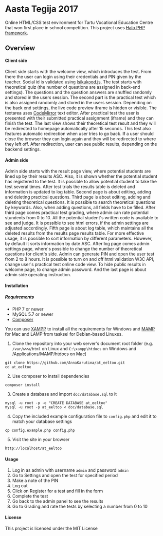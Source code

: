 Aasta Tegija 2017
===
Online HTML/CSS test environment for Tartu Vocational Education Centre that
won first place in school competition. This project uses 
[Halo PHP framework](https://github.com/henno/halo).

Overview
------
#### Client side
Client side starts with the welcome view, which introduces the test. From there
the user can login using their credentials and PIN given by the teacher. Social id is validated using
[Isikukood.js](https://github.com/dknight/Isikukood-js). The test starts with theoretical quiz 
(the number of questions are assigned in back-end settings). The questions and the question answers 
are shuffled randomly and stored in the users session. The second part is the practical test which is 
also assigned randomly and stored in the users session. Depending on the back end settings, 
the live code preview iframe is hidden or visible. The textarea uses 
[CodeMirror](https://github.com/codemirror/CodeMirror) text editor. 
After practical test the user is presented with their submitted practical assignment
(iframe) and they can finish the test. The last view shows their theoretical test result
and they will be redirected to homepage automatically after 15 seconds. This test also features
automatic redirection when user tries to go back. If a user should close the browser they can login
again and they will be redirected to where they left off. After redirection, user can see public results, depending on
the backend settings.

#### Admin side
Admin side starts with the result page view, where potential students are lined up by their results ASC. Also, it is 
shown whether the potential student has registered to the test. It is possible to allow potential student to take the
test several times. After test trials the results table is deleted and information is updated to log table. 
Second page is about editing, adding and deleting practical questions.
Third page is about editing, adding and deleting theoretical questions. It is possible to search theoretical questions by
keywords. Also, when adding questions, all fields have to be filled. 
After third page comes practical test grading, where admin can rate potential stundents from 0 to 10. All the potential
student's written code is available to see and judge. It is possible to see html errors, if the admin settings are
adjusted accordingly.
Fifth page is about log table, which maintains all the deleted results from the results page results table. For more 
effective usage, it is possible to sort information by different parameters. However, by default it sorts information 
by date ASC.
After log page comes admin settings page, where's possible to change the number of theoretical questions for client's
side. Admin can generate PIN and open the user test from 2 to 8 hours. It is possible to turn on and off html validation 
W3C API, change user's practical test online code view. To hide public results in welcome page, to change admin
password.
And the last page is about admin side operating instruction.

#### Installation

##### Requirements
* PHP 7 or newer
* MySQL 5.7 or newer
* [Composer](https://getcomposer.org/)

You can use [XAMPP](https://www.apachefriends.org/index.html) to install all the requirements for Windows and [MAMP](https://www.mamp.info/en/) for Mac and LAMP from tasksel for Debian-based Linuxes. 

1. Clone the repository into your web server's document root folder (e.g. `/var/www/html` on Linux and `C:\xampp\htdocs` on Windows and /Applications/MAMP/htdocs on Mac)
```
git clone https://github.com/AnnaKarutina/at_eeltoo.git
cd at_eeltoo
```
2. Use composer to install dependencies
```
composer install
```
3. Create a database and import `doc/database.sql` to it
```
mysql -u root -p -e "CREATE DATABASE at_eeltoo"
mysql -u root -p at_eeltoo < doc/database.sql
```
4. Copy the included example configuration file to `config.php` and edit it to match your database settings
```
cp config.example.php config.php
```
5. Visit the site in your browser
```
http://localhost/at_eeltoo
```


#### Usage

1. Log in as admin with username `admin` and password `admin`
2. Go to Settings and open the test for specified period
3. Make a note of the PIN
4. Log out
5. Click on Register for a test and fill in the form
6. Complete the test
7. Go back to the admin panel to see the results
8. Go to Grading and rate the tests by selecting a number from 0 to 10

#### License

This project is licensed under the MIT License
